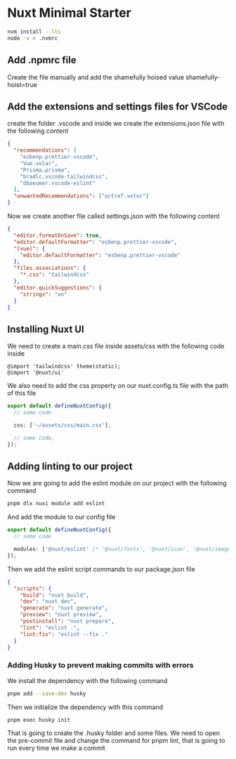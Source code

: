 # Nuxt Minimal Starter

```bash
nvm install --lts
node -v > .nvmrc
```

## Add .npmrc file

Create the file manually and add the shamefully hoised value
shamefully-hoist=true

## Add the extensions and settings files for VSCode

create the folder .vscode and inside we create the extensions.json file with the following content

```json
{
  "recommendations": [
    "esbenp.prettier-vscode",
    "Vue.volar",
    "Prisma.prisma",
    "bradlc.vscode-tailwindcss",
    "dbaeumer.vscode-eslint"
  ],
  "unwantedRecommendations": ["octref.vetur"]
}
```

Now we create another file called settings.json with the following content

```json
{
  "editor.formatOnSave": true,
  "editor.defaultFormatter": "esbenp.prettier-vscode",
  "[vue]": {
    "editor.defaultFormatter": "esbenp.prettier-vscode"
  },
  "files.associations": {
    "*.css": "tailwindcss"
  },
  "editor.quickSuggestions": {
    "strings": "on"
  }
}
```

## Installing Nuxt UI

We need to create a main.css file inside assets/css with the following code inside

```tailwindcss
@import 'tailwindcss' theme(static);
@import '@nuxt/ui'
```

We also need to add the css property on our nuxt.config.ts file with the path of this file

```ts
export default defineNuxtConfig({
  // some code

  css: ['~/assets/css/main.css'],

  // some code,
});
```

## Adding linting to our project

Now we are going to add the eslint module on our project with the following command

```bash
pnpm dlx nuxi module add eslint
```

And add the module to our config file

```ts
export default defineNuxtConfig({
  // some code

  modules: ['@nuxt/eslint' /* '@nuxt/fonts', '@nuxt/icon', '@nuxt/image', '@nuxt/ui' */],
});
```

Then we add the eslint script commands to our package.json file

```json
{
  "scripts": {
    "build": "nuxt build",
    "dev": "nuxt dev",
    "generate": "nuxt generate",
    "preview": "nuxt preview",
    "postinstall": "nuxt prepare",
    "lint": "eslint .",
    "lint:fix": "eslint --fix ."
  }
}
```

### Adding Husky to prevent making commits with errors

We install the dependency with the following command

```bash
pnpm add --save-dev husky
```

Then we initialize the dependency with this command

```bash
pnpm exec husky init
```

That is going to create the .husky folder and some files. We need to open the pre-commit file and change the command for pnpm lint, that is going to run every time we make a commit
